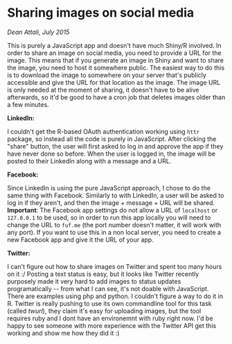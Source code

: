 # Sharing images on social media

*Dean Attali, July 2015*

This is purely a JavaScript app and doesn't have much Shiny/R involved.  In order to share an image on social media, you need to provide a URL for the image. This means that if you generate an image in Shiny and want to share the image, you need to host it somewhere public. The easiest way to do this is to download the image to somewhere on your server that's publicly accessible and give the URL for that location as the image. The image URL is only needed at the moment of sharing, it doesn't have to be alive afterwards, so it'd be good to have a cron job that deletes images older than a few minutes.

**LinkedIn:**

I couldn't get the R-based OAuth authentication working using `httr` package, so instead all the code is purely in JavaScript. After clicking the "share" button, the user will first asked to log in and approve the app if they have never done so before. When the user is logged in, the image will be posted to their LinkedIn along with a message and a URL.

**Facebook:**

Since LinkedIn is using the pure JavaScript approach, I chose to do the same thing with Facebook. Similarly to with LinkedIn, a user will be asked to log in if they aren't, and then the image + message + URL will be shared.  **Important**: The Facebook app settings do not allow a URL of `localhost` or `127.0.0.1` to be used, so in order to run this app locally you will need to change the URL to `fuf.me` (the port number doesn't matter, it will work with any port). If you want to use this in a non local server, you need to create a new Facebook app and give it the URL of your app.

**Twitter:**

I can't figure out how to share images on Twitter and spent too many hours on it :/ Posting a text status is easy, but it looks like Twitter recently purposely made it very hard to add images to status updates programatically -- from what I can see, it's not doable with JavaScript. There are examples using php and python. I couldn't figure a way to do it in R.  Twitter is really pushing to use its own commandline tool for this task (called *twurl*), they claim it's easy for uploading images, but the tool requires ruby and I dont have an environemnt with ruby right now. I'd be happy to see someone with more experience with the Twitter API get this working and show me how they did it :)